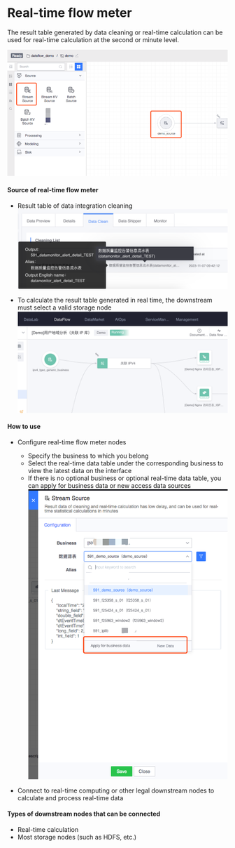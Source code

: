 # Real-time flow meter

The result table generated by data cleaning or real-time calculation can be used for real-time calculation at the second or minute level.

![-w1401](media/16640261326459.jpg)


#### Source of real-time flow meter
- Result table of data integration cleaning
![-w1693](media/16640660102495.jpg)


- To calculate the result table generated in real time, the downstream must select a valid storage node
![-w707](media/16640660792412.jpg)


#### How to use
- Configure real-time flow meter nodes
   - Specify the business to which you belong
   - Select the real-time data table under the corresponding business to view the latest data on the interface
   - If there is no optional business or optional real-time data table, you can apply for business data or new access data sources
![-w600](media/16640262107881.jpg)

- Connect to real-time computing or other legal downstream nodes to calculate and process real-time data

#### Types of downstream nodes that can be connected
- Real-time calculation
- Most storage nodes (such as HDFS, etc.)